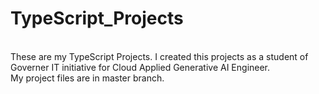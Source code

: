 # TypeScript_Projects
<br>
These are my TypeScript Projects. I created this projects as a student of Governer IT initiative for Cloud Applied Generative AI Engineer.
<br>
My project files are in master branch.
